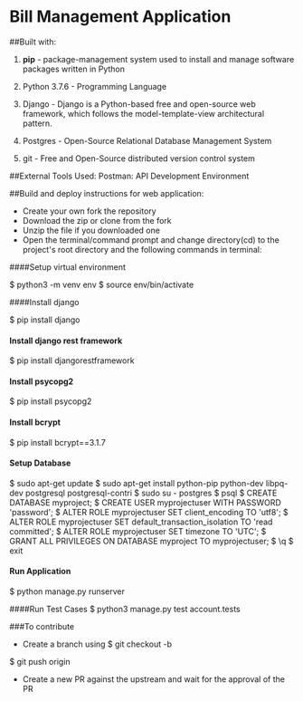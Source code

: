 # Bill Management Application



##Built with:

1. **pip** - package-management system used to install and manage software packages written in Python

2. Python 3.7.6 - Programming Language

3. Django - Django is a Python-based free and open-source web framework, which follows the model-template-view architectural pattern.

4. Postgres - Open-Source Relational Database Management System

5. git - Free and Open-Source distributed version control system


##External Tools Used:
Postman: API Development Environment

##Build and deploy instructions for web application:
- Create your own fork the repository
- Download the zip or clone from the fork
- Unzip the file if you downloaded one
- Open the terminal/command prompt and change directory(cd) to the project's root directory
and the following commands in terminal:



####Setup virtual environment
  
$ python3 -m venv env
$ source env/bin/activate

####Install django
  
$ pip install django

#### Install django rest framework

$ pip install djangorestframework

#### Install psycopg2

$ pip install psycopg2


#### Install bcrypt

$ pip install bcrypt==3.1.7

#### Setup Database

$ sudo apt-get update
$ sudo apt-get install python-pip python-dev libpq-dev postgresql postgresql-contri
$ sudo su - postgres
$ psql
$ CREATE DATABASE myproject;
$ CREATE USER myprojectuser WITH PASSWORD 'password';
$ ALTER ROLE myprojectuser SET client_encoding TO 'utf8';
$ ALTER ROLE myprojectuser SET default_transaction_isolation TO 'read committed';
$ ALTER ROLE myprojectuser SET timezone TO 'UTC';
$ GRANT ALL PRIVILEGES ON DATABASE myproject TO myprojectuser;
$ \q
$ exit

#### Run Application
$ python manage.py runserver

####Run Test Cases
$ python3 manage.py test account.tests

###To contribute
- Create a branch using
$ git checkout -b <branch name>

$ git push origin <branch name>

- Create a new PR against the upstream and wait for the approval of the PR